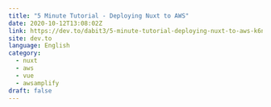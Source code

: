 ```yaml
---
title: "5 Minute Tutorial - Deploying Nuxt to AWS"
date: 2020-10-12T13:08:02Z
link: https://dev.to/dabit3/5-minute-tutorial-deploying-nuxt-to-aws-k6n?utm_medium=RSS&utm_source=news.12bit.vn
site: dev.to
language: English
category:
  - nuxt
  - aws
  - vue
  - awsamplify
draft: false
---
```

